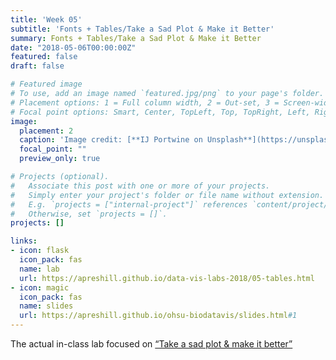```yaml
---
title: 'Week 05'
subtitle: 'Fonts + Tables/Take a Sad Plot & Make it Better'
summary: Fonts + Tables/Take a Sad Plot & Make it Better
date: "2018-05-06T00:00:00Z"
featured: false
draft: false

# Featured image
# To use, add an image named `featured.jpg/png` to your page's folder.
# Placement options: 1 = Full column width, 2 = Out-set, 3 = Screen-width
# Focal point options: Smart, Center, TopLeft, Top, TopRight, Left, Right, BottomLeft, Bottom, BottomRight
image:
  placement: 2
  caption: 'Image credit: [**IJ Portwine on Unsplash**](https://unsplash.com/photos/8d2jmS73Oz8)'
  focal_point: ""
  preview_only: true

# Projects (optional).
#   Associate this post with one or more of your projects.
#   Simply enter your project's folder or file name without extension.
#   E.g. `projects = ["internal-project"]` references `content/project/deep-learning/index.md`.
#   Otherwise, set `projects = []`.
projects: []

links:
- icon: flask
  icon_pack: fas
  name: lab
  url: https://apreshill.github.io/data-vis-labs-2018/05-tables.html
- icon: magic
  icon_pack: fas
  name: slides
  url: https://apreshill.github.io/ohsu-biodatavis/slides.html#1
---
```


The actual in-class lab focused on [“Take a sad plot & make it better”](https://alison.rbind.io/talk/2018-ohsu-sad-plot-better/)



